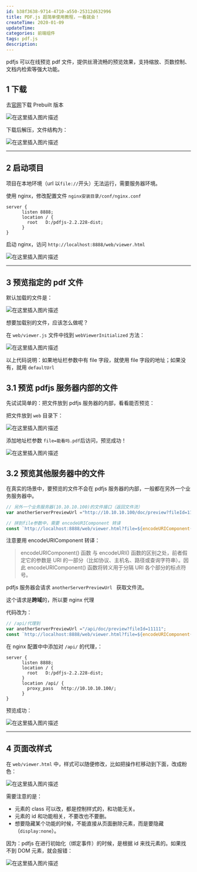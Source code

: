 ```yaml
---
id: b38f3638-9714-4710-a550-25312d632996
title: PDF.js 超简单使用教程，一看就会！
createTime: 2020-01-09
updateTime:
categories: 前端组件
tags: pdf.js
description:
---
```


pdfjs 可以在线预览 pdf 文件，提供丝滑流畅的预览效果，支持缩放、页数控制、文档内检索等强大功能。

## 1 下载

去[官网](https://mozilla.github.io/pdf.js/getting_started/#download)下载 Prebuilt 版本

![在这里插入图片描述](../post-assets/d8254493-7b2e-410e-bd40-236711f2b884.png)

下载后解压，文件结构为：

![在这里插入图片描述](../post-assets/cd5a7d80-a3dd-4ee7-835b-6713c2772fd9.png)

---

## 2 启动项目

项目在本地环境（url 以`file://`开头）无法运行，需要服务器环境。

使用 nginx，修改配置文件 `nginx安装目录/conf/nginx.conf`

```properties
server {
      listen 8888;
      location / {
        root   D:/pdfjs-2.2.228-dist;
      }
}
```

启动 nginx，访问 `http://localhost:8888/web/viewer.html`

![在这里插入图片描述](../post-assets/38d32b22-7760-47c9-be16-3d72ad0eabe1.png)

---

## 3 预览指定的 pdf 文件

默认加载的文件是：

![在这里插入图片描述](../post-assets/cf2551b4-e0df-4f61-8568-b60420b1c967.png)

想要加载别的文件，应该怎么做呢？

在 `web/viewer.js` 文件中找到 `webViewerInitialized` 方法：

![在这里插入图片描述](../post-assets/8b217457-71f5-46af-870e-717064ddf951.png)

以上代码说明：如果地址栏参数中有 file 字段，就使用 file 字段的地址；如果没有，就用 `defaultUrl`

## 3.1 预览 pdfjs 服务器内部的文件

先试试简单的：把文件放到 pdfjs 服务器的内部，看看能否预览：

把文件放到 `web` 目录下：

![在这里插入图片描述](../post-assets/36596bca-b007-4c36-b9d1-4205753baa1b.png)

添加地址栏参数 `file=能看吗.pdf`后访问，预览成功！

![在这里插入图片描述](../post-assets/1cbac90e-071f-4c4e-80bc-74322556b0cd.png)

## 3.2 预览其他服务器中的文件

在真实的场景中，要预览的文件不会在 pdfjs 服务器的内部，一般都在另外一个业务服务器中。

```js
// 另外一个业务服务器(10.10.10.100)的文件接口（返回文件流）
var anotherServerPreviewUrl ="http://10.10.10.100/doc/preview?fileId=11111";

// 拼到file参数中，需要 encodeURIComponent 转译
const `http://localhost:8888/web/viewer.html?file=${encodeURIComponent(anotherServerPreviewUrl )}`;
```

注意要用 encodeURIComponent 转译：

> encodeURIComponent() 函数 与 encodeURI() 函数的区别之处，前者假定它的参数是 URI 的一部分（比如协议、主机名、路径或查询字符串）。因此 encodeURIComponent() 函数将转义用于分隔 URI 各个部分的标点符号。

pdfjs 服务器会请求 `anotherServerPreviewUrl ` 获取文件流。

这个请求是**跨域**的，所以要 nginx 代理

代码改为：

```js
// /api/代理到
var anotherServerPreviewUrl ="/api/doc/preview?fileId=11111";
const `http://localhost:8888/web/viewer.html?file=${encodeURIComponent(anotherServerPreviewUrl )}`;
```

在 nginx 配置中中添加对 `/api/` 的代理，：

```properties
server {
      listen 8888;
      location / {
        root   D:/pdfjs-2.2.228-dist;
      }
      location /api/ {
        proxy_pass   http://10.10.10.100/;
      }
}
```

预览成功：

![在这里插入图片描述](../post-assets/7f8e233c-71bc-44a3-875d-4459e3ca3d86.png)

---

## 4 页面改样式

在 `web/viewer.html` 中，样式可以随便修改，比如把操作栏移动到下面，改成粉色：

![在这里插入图片描述](../post-assets/705a5bb7-b728-40a9-a4a3-cbdd7275a78e.png)

需要注意的是：

- 元素的 class 可以改，都是控制样式的，和功能无关。
- 元素的 id 和功能相关，不要改也不要删。
- 想要隐藏某个功能的时候，不能直接从页面删除元素，而是要隐藏（`display:none`）。

因为：pdfjs 在进行初始化（绑定事件）的时候，是根据 id 来找元素的。如果找不到 DOM 元素，就会报错：

![在这里插入图片描述](../post-assets/26d8dd3d-7ea7-4c3c-86c3-089a45a6bcd4.png)
